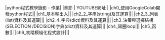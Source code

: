 |python程式教學錄影 - 作業|
|章節 | YOUTUBE網址 |
|ch0_使用GoogleColab開發python程式||
|ch1_基本輸出入||
|ch2_2_字串(string)及其運算|||
|ch2_3_列表(list)資料及其運算|||
|ch2_4_字典(dict)資料及其運算|||
|ch3_決策與選擇結構(SELECTION /DECISION)字典(dict)資料及其運算|||
|ch4_廻圈loop|||
|ch5_函數|||
|ch6_初階模組化程式設計|||
